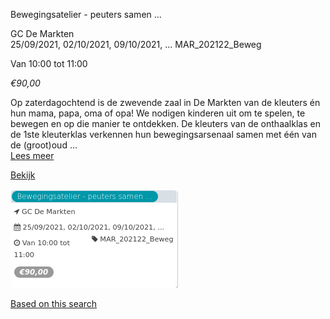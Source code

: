 Bewegingsatelier - peuters samen ...

GC De Markten  
25/09/2021, 02/10/2021, 09/10/2021, ... MAR\_202122\_Beweg  

Van 10:00 tot 11:00

*€90,00*

  

Op zaterdagochtend is de zwevende zaal in De Markten van de kleuters én hun mama, papa, oma of opa! We nodigen kinderen uit om te spelen, te bewegen en op die manier te ontdekken. De kleuters van de onthaalklas en de 1ste kleuterklas verkennen hun bewegingsarsenaal samen met één van de (groot)oud  ...  
[Lees meer](https://tickets.vgc.be/activity/subscribe/MAR_202122_Beweg)

[Bekijk](https://tickets.vgc.be/activity/subscribe/MAR_202122_Beweg)

![](63006.png)

[Based on this search](https://tickets.vgc.be/activity/index?&vrijeplaatsen=1&Age%5B%5D=3%2C4&entity=244)